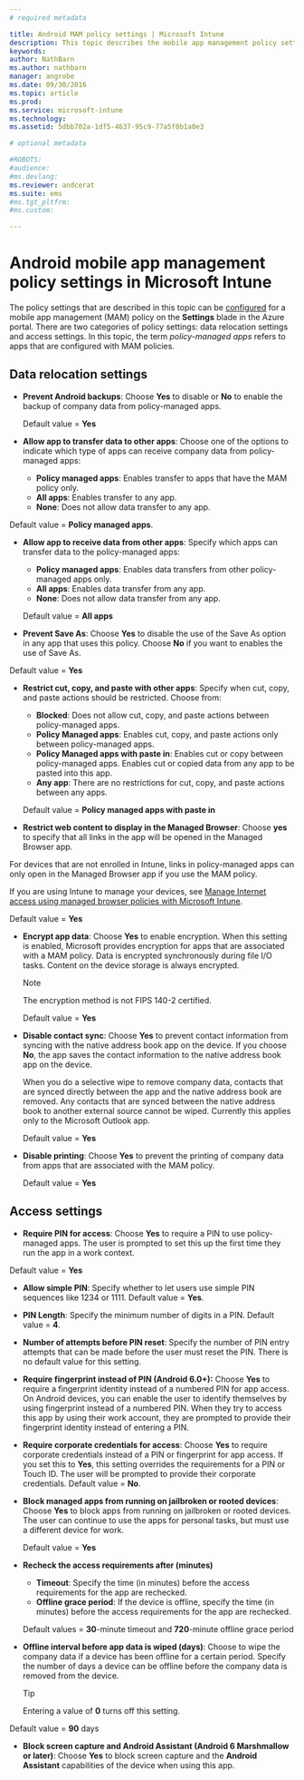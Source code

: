 ```yaml
---
# required metadata

title: Android MAM policy settings | Microsoft Intune
description: This topic describes the mobile app management policy settings for Android devices.
keywords:
author: NathBarnms.author: nathbarn
manager: angrobe
ms.date: 09/30/2016
ms.topic: article
ms.prod:
ms.service: microsoft-intune
ms.technology:
ms.assetid: 5dbb702a-1df5-4637-95c9-77a5f0b1a0e3

# optional metadata

#ROBOTS:
#audience:
#ms.devlang:
ms.reviewer: andcerat
ms.suite: ems
#ms.tgt_pltfrm:
#ms.custom:

---
```


# Android mobile app management policy settings in Microsoft Intune
The policy settings that are described in this topic can be [configured](create-and-deploy-mobile-app-management-policies-with-microsoft-intune.md) for a mobile app management (MAM) policy on the **Settings** blade in the Azure portal.
There are two categories of policy settings: data relocation settings and access settings. In this topic, the term *policy-managed apps* refers to apps that are configured with MAM policies.

##  Data relocation settings

- **Prevent Android backups**: Choose **Yes** to disable or  **No** to enable the backup of company data from policy-managed apps.

  Default value = **Yes**
- **Allow app to transfer data to other apps**: Choose one of the options to indicate which type of apps can receive company data from policy-managed apps:
  -   **Policy managed apps**: Enables transfer to apps that have the MAM policy only.
  -   **All apps**: Enables transfer to any app.
  -   **None**: Does not allow data transfer to any app.

 Default value = **Policy managed apps**.
- **Allow app to receive data from other apps**: Specify which apps can transfer data to the policy-managed apps:
  -   **Policy managed apps**: Enables data transfers from other policy-managed apps only.
  -   **All apps**: Enables data transfer from any app.
  -   **None**: Does not allow data transfer from any app.

  Default value = **All apps**

-   **Prevent Save As**: Choose **Yes** to disable the use of the Save As option in any app that uses this policy. Choose **No** if you want to enables the use of Save As.

  Default value = **Yes**
- **Restrict cut, copy, and paste with other apps**: Specify when cut, copy, and paste actions should be restricted. Choose from:
  -   **Blocked**: Does not allow cut, copy, and paste actions between policy-managed apps.
  -   **Policy Managed apps**: Enables cut, copy, and paste actions only between policy-managed apps.
  -   **Policy Managed apps with paste in**: Enables cut or copy between policy-managed apps. Enables cut or copied data from any app to be pasted into this app.
  -   **Any app**: There are no restrictions for cut, copy, and paste actions between any apps.

  Default value = **Policy managed apps with paste in**
-   **Restrict web content to display in the Managed Browser**: Choose **yes** to specify that all links in the app will be opened in the Managed Browser app.

  For devices that are not enrolled in Intune, links in policy-managed apps can only open in the Managed Browser app if you use the MAM policy.

  If you are using Intune to manage your devices, see [Manage Internet access using managed browser policies with Microsoft Intune](manage-internet-access-using-managed-browser-policies.md).

  Default value = **Yes**
- **Encrypt app data**: Choose **Yes** to enable encryption. When this setting is enabled, Microsoft provides encryption for apps that are associated with a MAM policy. Data is encrypted synchronously during file I/O tasks. Content on the device storage is always encrypted.
  >[!NOTE]
  >The encryption method is not FIPS 140-2 certified.

  Default value = **Yes**

- **Disable contact sync**: Choose **Yes** to prevent contact information from syncing with the native address book app on the device. If you choose **No**, the app saves the contact information to the native address book app on the device.

  When you do a selective wipe to remove company data, contacts that are synced directly between the app and the native address book are removed. Any contacts that are synced between the native address book to another external source cannot be wiped. Currently this applies only to the Microsoft Outlook app.

  Default value = **Yes**
- **Disable printing**: Choose **Yes** to prevent the printing of company data from apps that are associated with the MAM policy.

  Default value = **Yes**

##  Access settings

- **Require PIN for access**: Choose **Yes** to require a PIN to use policy-managed apps. The user is prompted to set this up the first time they run the app in a work context.

 Default value = **Yes**

 -  **Allow simple PIN**: Specify whether to let users use simple PIN sequences like 1234 or 1111. Default value = **Yes**.
 - **PIN Length**: Specify the minimum number of digits in a PIN. Default value = **4**.
 - **Number of attempts before PIN reset**: Specify the number of PIN entry attempts that can be made before the user must reset the PIN. There is no default value for this setting.
 - **Require fingerprint instead of PIN (Android 6.0+):** Choose **Yes** to require a fingerprint identity instead of a numbered PIN for app access.
 On Android devices, you can enable the user to identify themselves by using fingerprint instead of a numbered PIN. When they try to access this app by using their work account, they are prompted to provide their fingerprint identity instead of entering a PIN.
 - **Require corporate credentials for access**: Choose **Yes** to require corporate credentials instead of a PIN or fingerprint for app access. If you set this to **Yes**, this setting overrides the requirements for a PIN or Touch ID. The user will be prompted to provide their corporate credentials. Default value = **No**.


- **Block managed apps from running on jailbroken or rooted devices**: Choose **Yes** to block apps from running on jailbroken or rooted devices. The user can continue to use the apps for personal tasks, but must use a different device for work.

  Default value = **Yes**
- **Recheck the access requirements after (minutes)**
  -   **Timeout**: Specify the time (in minutes) before the access requirements for the app are rechecked.
  -   **Offline grace period**: If the device is offline, specify the time (in minutes) before the access requirements for the app are rechecked.

  Default values = **30**-minute timeout and **720**-minute offline grace period

-   **Offline interval before app data is wiped (days)**: Choose to wipe the company data if a device has been offline for a certain period.  Specify the number of days a device can be offline before the company data is removed from the device.

    >[!TIP]
    >Entering a value of **0** turns off this setting.

  Default value = **90** days
- **Block screen capture and Android Assistant (Android 6 Marshmallow or later)**: Choose **Yes** to block screen capture and the **Android Assistant** capabilities of the device when using this app.
